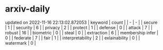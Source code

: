 # arxiv-daily
updated on 2022-11-16 22:13:02.872053
| keyword | count |
| - | - |
| secure | 1 |
| security | 6 |
| privacy | 2 |
| protect | 1 |
| defense | 0 |
| attack | 7 |
| robust | 16 |
| biometric | 0 |
| steal | 0 |
| extraction | 6 |
| membership infer | 0 |
| federate | 7 |
| fair | 1 |
| interpretability | 2 |
| exlainability | 0 |
| watermark | 0 |
